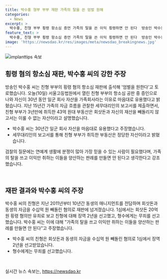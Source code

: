```yaml
---
title: 박수홍 형부 부부 재판 가족의 탈을 쓴 엄벌 원해
categories:
  - News
excerpt: >
  박수홍, 친형 부부 횡령 항소심 증언 가족의 탈을 쓴 이익 횡령하면 안 된다  방송인 박수홍이 친형 부부의 횡령 혐의 항소심 공판에서 증언하며, 가족회사라는 이유로 자산을 유용하게 사용한 것을 고백했다. 또한, 15년간 가족의 자금 흐름을 관찰한 세무대리인의 보고서를 제출하면서 친형 부부가 취득한 부동산은 회삿돈과 자신의 재산을 빼돌리지 않고서는 이룰 수 없는 자산이라고 주장했다. 또한, 가족의 탈을 쓰고 이익만 취하는 이들을 양산하는 판례를 만들면 안된다고 강조했다.
feature_text: >
  박수홍, 친형 부부 횡령 항소심 증언 가족의 탈을 쓴 이익 횡령하면 안 된다  방송인 박수홍이 친형 부부의 횡령 혐의 항소심 공판에서 증언하며, 가족회사라는 이유로 자산을 유용하게 사용한 것을 고백했다. 또한, 15년간 가족의 자금 흐름을 관찰한 세무대리인의 보고서를 제출하면서 친형 부부가 취득한 부동산은 회삿돈과 자신의 재산을 빼돌리지 않고서는 이룰 수 없는 자산이라고 주장했다. 또한, 가족의 탈을 쓰고 이익만 취하는 이들을 양산하는 판례를 만들면 안된다고 강조했다.
image: 'https://newsdao.kr/res/images/meta/newsdao_breakingnews.jpg'
---
```


<p><img src="https://newsdao.kr/res/images/meta/newsdao_breakingnews.jpg" alt="implanttips 속보" /></p>

<h2 data-ke-size="size26">횡령 혐의 항소심 재판, 박수홍 씨의 강한 주장</h2>

<p data-ke-size="size16">방송인 박수홍 씨는 친형 부부의 횡령 혐의 항소심 재판에 출석해 '엄벌을 원한다'고 토로했습니다. 오늘(10일) 서울고등법원에서 열린 친형 부부의 항소심 공판 중 증인으로 나와 자신이 30년 동안 일군 회사 자산을 가족회사라는 이유로 마음대로 유용했다고 밝혔습니다. 지난 15년간 가족의 자금 흐름을 관찰한 세무대리인의 보고서를 제출하면서, 친형 부부가 3년만에 취득한 43억 원대 부동산은 회삿돈과 자신의 재산을 빼돌리지 않고서는 이룰 수 없는 자산이라고 설명했습니다.</p>

<ul>
    <li>박수홍 씨는 30년간 일군 회사 자산을 마음대로 유용했다고 주장했습니다.</li>
    <li>세무대리인의 보고서를 통해 친형 부부가 취득한 부동산은 정당한 자산이라고 밝혔습니다.</li>
</ul>

<p data-ke-size="size16">검찰의 질문에는 연예계 생활에 분쟁이 많아 가장 믿을 수 있는 사람이 필요했다며, 가족의 탈을 쓰고 이익만 취하는 이들을 양산하는 판례를 만들면 안 된다고 생각한다고 강조했습니다.</p>

<p data-ke-size="size16">&nbsp;</p>

<h2 data-ke-size="size26">재판 결과와 박수홍 씨의 주장</h2>

<p data-ke-size="size16">박수홍 씨의 친형은 지난 2011년부터 10년간 동생의 매니지먼트를 전담하며 회삿돈과 동생의 자금을 수십억 원 빼돌린 혐의로 재판에 넘겨졌습니다. 1심에서는 회삿돈 20억 원 횡령 혐의만 유죄로 보고 친형에 대해 징역 2년을 선고했고, 형수에게는 무죄를 선고했습니다. 박수홍 씨는 이에 대해 "가족의 탈을 쓰고 이익만 취하는 이들을 양산하는 판례를 만들면 안 된다"고 주장했습니다.</p>

<ul>
    <li>박수홍 씨의 친형은 회삿돈과 동생의 자금을 수십억 원 빼돌린 혐의로 1심에서 징역 2년을 선고받았습니다.</li>
    <li>형수에게는 무죄를 선고했습니다.</li>
</ul>

<p data-ke-size="size16">&nbsp;</p>
실시간 뉴스 속보는, <a href="https://newsdao.kr" rel="dofollow">https://newsdao.kr</a>



